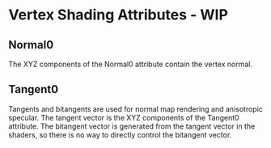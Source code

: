 # Vertex Shading Attributes - WIP

## Normal0
The XYZ components of the Normal0 attribute contain the vertex normal. 

## Tangent0
Tangents and bitangents are used for normal map rendering and anisotropic specular. The tangent vector is the XYZ components of the Tangent0 attribute. The bitangent vector is generated from the tangent vector in the shaders, so there is no way to directly control the bitangent vector. 